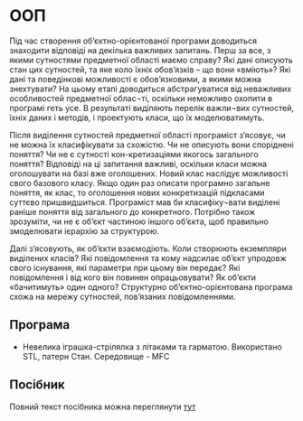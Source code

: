 # ООП

Під час створення об’єктно-орієнтованої програми доводиться знаходити відповіді на декілька важливих запитань. Перш за все, з якими сутностями предметної області маємо справу? Які дані описують стан цих сутностей, та яке коло їхніх обов’язків – що вони «вміють»? Які дані та поведінкові можливості є обов’язковими, а якими можна знехтувати? На цьому етапі доводиться абстрагуватися від неважливих особливостей предметної облас¬ті, оскільки неможливо охопити в програмі геть усе. В результаті виділяють перелік важли¬вих сутностей, їхніх даних і методів, і проектують класи, що їх моделюватимуть.

Після виділення сутностей предметної області програміст з’ясовує, чи не можна їх класифікувати за схожістю. Чи не описують вони споріднені поняття? Чи не є сутності кон-кретизаціями якогось загального поняття? Відповіді на ці запитання важливі, оскільки класи можна оголошувати на базі вже оголошених. Новий клас наслідує можливості свого базового класу. Якщо один раз описати програмно загальне поняття, як клас, то оголошення нових конкретизацій підкласами суттєво пришвидшиться. Програміст мав би класифіку¬вати виділені раніше поняття від загального до конкретного. Потрібно також зрозуміти, чи не є об’єкт частиною іншого об’єкта, щоб правильно змоделювати ієрархію за структурою.

Далі з’ясовують, як об’єкти взаємодіють. Коли створюють екземпляри виділених класів? Які повідомлення та кому надсилає об’єкт упродовж свого існування, які параметри при цьому він передає? Які повідомлення і від кого він повинен опрацьовувати? Як об’єкти «бачитимуть» один одного? Структурно об’єктно-орієнтована програма схожа на мережу сутностей, пов’язаних повідомленнями.


## Програма

- Невелика іграшка-стрілялка з літаками та гарматою. Використано STL, патерн Стан. Середовище - MFC

## Посібник
Повний текст посібника можна переглянути [тут](https://lnuittutor.github.io/)
